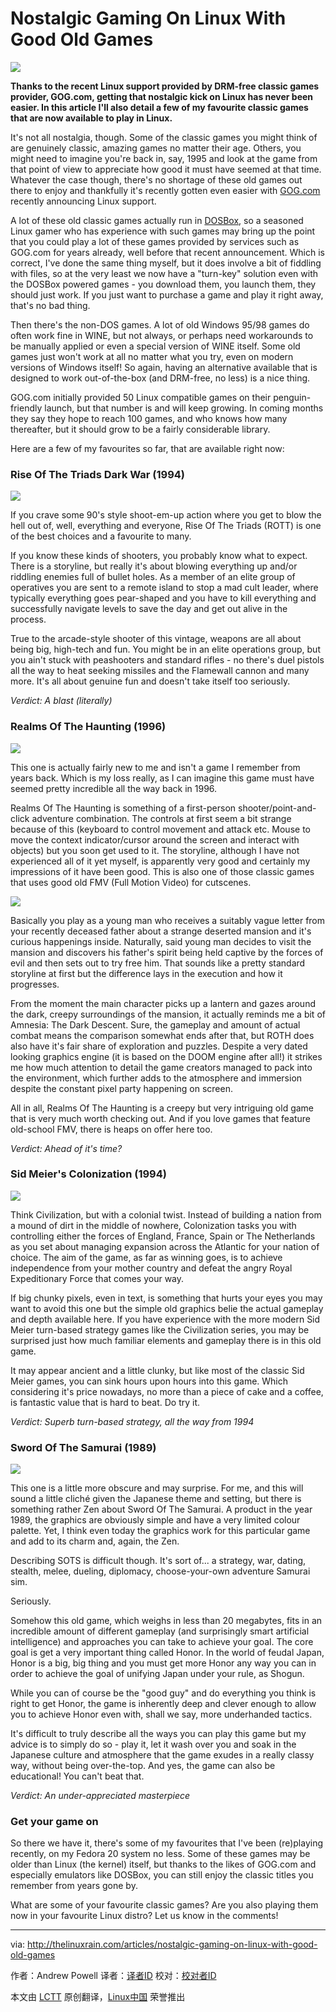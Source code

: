 Nostalgic Gaming On Linux With Good Old Games
================================================================================
![](http://thelinuxrain.com/content/01-articles/70-nostalgic-gaming-on-linux-with-good-old-games/headimage.jpg)

**Thanks to the recent Linux support provided by DRM-free classic games provider, GOG.com, getting that nostalgic kick on Linux has never been easier. In this article I'll also detail a few of my favourite classic games that are now available to play in Linux.**

It's not all nostalgia, though. Some of the classic games you might think of are genuinely classic, amazing games no matter their age. Others, you might need to imagine you're back in, say, 1995 and look at the game from that point of view to appreciate how good it must have seemed at that time. Whatever the case though, there's no shortage of these old games out there to enjoy and thankfully it's recently gotten even easier with [GOG.com][1] recently announcing Linux support.

A lot of these old classic games actually run in [DOSBox][2], so a seasoned Linux gamer who has experience with such games may bring up the point that you could play a lot of these games provided by services such as GOG.com for years already, well before that recent announcement. Which is correct, I've done the same thing myself, but it does involve a bit of fiddling with files, so at the very least we now have a "turn-key" solution even with the DOSBox powered games - you download them, you launch them, they should just work. If you just want to purchase a game and play it right away, that's no bad thing. 

Then there's the non-DOS games. A lot of old Windows 95/98 games do often work fine in WINE, but not always, or perhaps need workarounds to be manually applied or even a special version of WINE itself. Some old games just won't work at all no matter what you try, even on modern versions of Windows itself! So again, having an alternative available that is designed to work out-of-the-box (and DRM-free, no less) is a nice thing.

GOG.com initially provided 50 Linux compatible games on their penguin-friendly launch, but that number is and will keep growing. In coming months they say they hope to reach 100 games, and who knows how many thereafter, but it should grow to be a fairly considerable library.

Here are a few of my favourites so far, that are available right now:

### Rise Of The Triads Dark War (1994) ###

![](http://thelinuxrain.com/content/01-articles/70-nostalgic-gaming-on-linux-with-good-old-games/rott.png)

If you crave some 90's style shoot-em-up action where you get to blow the hell out of, well, everything and everyone, Rise Of The Triads (ROTT) is one of the best choices and a favourite to many.

If you know these kinds of shooters, you probably know what to expect. There is a storyline, but really it's about blowing everything up and/or riddling enemies full of bullet holes. As a member of an elite group of operatives you are sent to a remote island to stop a mad cult leader, where typically everything goes pear-shaped and you have to kill everything and successfully navigate levels to save the day and get out alive in the process.

True to the arcade-style shooter of this vintage, weapons are all about being big, high-tech and fun. You might be in an elite operations group, but you ain't stuck with peashooters and standard rifles - no there's duel pistols all the way to heat seeking missiles and the Flamewall cannon and many more. It's all about genuine fun and doesn't take itself too seriously.

*Verdict: A blast (literally)*

### Realms Of The Haunting (1996) ###

![](http://thelinuxrain.com/content/01-articles/70-nostalgic-gaming-on-linux-with-good-old-games/roth.png)

This one is actually fairly new to me and isn't a game I remember from years back. Which is my loss really, as I can imagine this game must have seemed pretty incredible all the way back in 1996.

Realms Of The Haunting is something of a first-person shooter/point-and-click adventure combination. The controls at first seem a bit strange because of this (keyboard to control movement and attack etc. Mouse to move the context indicator/cursor around the screen and interact with objects) but you soon get used to it. The storyline, although I have not experienced all of it yet myself, is apparently very good and certainly my impressions of it have been good. This is also one of those classic games that uses good old FMV (Full Motion Video) for cutscenes.

![](http://thelinuxrain.com/content/01-articles/70-nostalgic-gaming-on-linux-with-good-old-games/roth1.png)

Basically you play as a young man who receives a suitably vague letter from your recently deceased father about a strange deserted mansion and it's curious happenings inside. Naturally, said young man decides to visit the mansion and discovers his father's spirit being held captive by the forces of evil and then sets out to try free him. That sounds like a pretty standard storyline at first but the difference lays in the execution and how it progresses.

From the moment the main character picks up a lantern and gazes around the dark, creepy surroundings of the mansion, it actually reminds me a bit of Amnesia: The Dark Descent. Sure, the gameplay and amount of actual combat means the comparison somewhat ends after that, but ROTH does also have it's fair share of exploration and puzzles. Despite a very dated looking graphics engine (it is based on the DOOM engine after all!) it strikes me how much attention to detail the game creators managed to pack into the environment, which further adds to the atmosphere and immersion despite the constant pixel party happening on screen.

All in all, Realms Of The Haunting is a creepy but very intriguing old game that is very much worth checking out. And if you love games that feature old-school FMV, there is heaps on offer here too.

*Verdict: Ahead of it's time?*

### Sid Meier's Colonization (1994) ###

![](http://thelinuxrain.com/content/01-articles/70-nostalgic-gaming-on-linux-with-good-old-games/colonization.jpg)

Think Civilization, but with a colonial twist. Instead of building a nation from a mound of dirt in the middle of nowhere, Colonization tasks you with controlling either the forces of England, France, Spain or The Netherlands as you set about managing expansion across the Atlantic for your nation of choice. The aim of the game, as far as winning goes, is to achieve independence from your mother country and defeat the angry Royal Expeditionary Force that comes your way.

If big chunky pixels, even in text, is something that hurts your eyes you may want to avoid this one but the simple old graphics belie the actual gameplay and depth available here. If you have experience with the more modern Sid Meier turn-based strategy games like the Civilization series, you may be surprised just how much familiar elements and gameplay there is in this old game.

It may appear ancient and a little clunky, but like most of the classic Sid Meier games, you can sink hours upon hours into this game. Which considering it's price nowadays, no more than a piece of cake and a coffee, is fantastic value that is hard to beat. Do try it.

*Verdict: Superb turn-based strategy, all the way from 1994*

### Sword Of The Samurai (1989) ###

![](http://thelinuxrain.com/content/01-articles/70-nostalgic-gaming-on-linux-with-good-old-games/sots.png)

This one is a little more obscure and may surprise. For me, and this will sound a little cliché given the Japanese theme and setting, but there is something rather Zen about Sword Of The Samurai. A product in the year 1989, the graphics are obviously simple and have a very limited colour palette. Yet, I think even today the graphics work for this particular game and add to its charm and, again, the Zen.

Describing SOTS is difficult though. It's sort of... a strategy, war, dating, stealth, melee, dueling, diplomacy, choose-your-own adventure Samurai sim.

Seriously.

Somehow this old game, which weighs in less than 20 megabytes, fits in an incredible amount of different gameplay (and surprisingly smart artificial intelligence) and approaches you can take to achieve your goal. The core goal is get a very important thing called Honor. In the world of feudal Japan, Honor is a big, big thing and you must get more Honor any way you can in order to achieve the goal of unifying Japan under your rule, as Shogun.

While you can of course be the "good guy" and do everything you think is right to get Honor, the game is inherently deep and clever enough to allow you to achieve Honor even with, shall we say, more underhanded tactics.

It's difficult to truly describe all the ways you can play this game but my advice is to simply do so - play it, let it wash over you and soak in the Japanese culture and atmosphere that the game exudes in a really classy way, without being over-the-top. And yes, the game can also be educational! You can't beat that.

*Verdict: An under-appreciated masterpiece*

### Get your game on ###

So there we have it, there's some of my favourites that I've been (re)playing recently, on my Fedora 20 system no less. Some of these games may be older than Linux (the kernel) itself, but thanks to the likes of GOG.com and especially emulators like DOSBox, you can still enjoy the classic titles you remember from years gone by.

What are some of your favourite classic games? Are you also playing them now in your favourite Linux distro? Let us know in the comments!

--------------------------------------------------------------------------------

via: http://thelinuxrain.com/articles/nostalgic-gaming-on-linux-with-good-old-games

作者：Andrew Powell
译者：[译者ID](https://github.com/译者ID)
校对：[校对者ID](https://github.com/校对者ID)

本文由 [LCTT](https://github.com/LCTT/TranslateProject) 原创翻译，[Linux中国](http://linux.cn/) 荣誉推出

[1]:http://gog.com/
[2]:http://www.dosbox.com/
